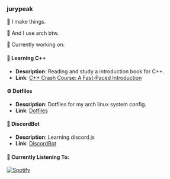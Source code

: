 ### jurypeak
 
👾 I make things. 

🐧 And I use arch btw.

🚀 Currently working on:
<br>

#### 📖 Learning C++
- **Description**: Reading and study a introduction book for C++.
- **Link**: [C++ Crash Course: A Fast-Paced Introduction](https://www.amazon.co.uk/Crash-Course-Joshua-Alfred-Lospinoso/dp/1593278888/ref=asc_df_1593278888?mcid=e31ac6aa2b383cecaeb2c569bc840d20&th=1&psc=1&hvocijid=15839961899517398516-1593278888-&hvexpln=74&tag=googshopuk-21&linkCode=df0&hvadid=696285193871&hvpos=&hvnetw=g&hvrand=15839961899517398516&hvpone=&hvptwo=&hvqmt=&hvdev=c&hvdvcmdl=&hvlocint=&hvlocphy=9213049&hvtargid=pla-2281435176658&psc=1&gad_source=1)

#### ⚙️ Dotfiles
- **Description**: Dotfiles for my arch linux system config.
- **Link**: [Dotfiles](https://github.com/jurypeak/.dotfiles)

#### 🤖 DiscordBot
- **Description**: Learning discord.js
- **Link**: [DiscordBot](https://github.com/jurypeak/DiscordBot)

#### 🎸 Currently Listening To:

[![Spotify](https://novatorem-dusky-six.vercel.app/api/spotify/?background_color=0d1117&border_color=ffffff)](https://open.spotify.com/user/57mypw1swt64tejbunhdj7aj0)
